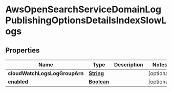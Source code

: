 

# AwsOpenSearchServiceDomainLogPublishingOptionsDetailsIndexSlowLogs


## Properties

| Name | Type | Description | Notes |
|------------ | ------------- | ------------- | -------------|
|**cloudWatchLogsLogGroupArn** | [**String**](String.md) |  |  [optional] |
|**enabled** | [**Boolean**](Boolean.md) |  |  [optional] |



